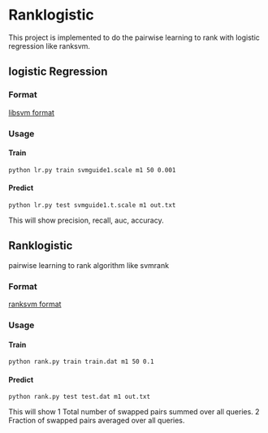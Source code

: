 # Ranklogistic

This project is implemented to do the pairwise learning to rank with logistic regression like ranksvm.

## logistic Regression

### Format

[libsvm format](http://www.csie.ntu.edu.tw/~cjlin/libsvm/)

### Usage

#### Train
~~~~
python lr.py train svmguide1.scale m1 50 0.001
~~~~

#### Predict
~~~~
python lr.py test svmguide1.t.scale m1 out.txt
~~~~

This will show precision, recall, auc, accuracy.

## Ranklogistic

pairwise learning to rank algorithm like svmrank

### Format

[ranksvm format](http://www.cs.cornell.edu/people/tj/svm_light/svm_rank.html)

### Usage

#### Train

~~~~
python rank.py train train.dat m1 50 0.1
~~~~

#### Predict

~~~~
python rank.py test test.dat m1 out.txt
~~~~

This will show 
1  Total number of swapped pairs summed over all queries.
2  Fraction of swapped pairs averaged over all queries.
